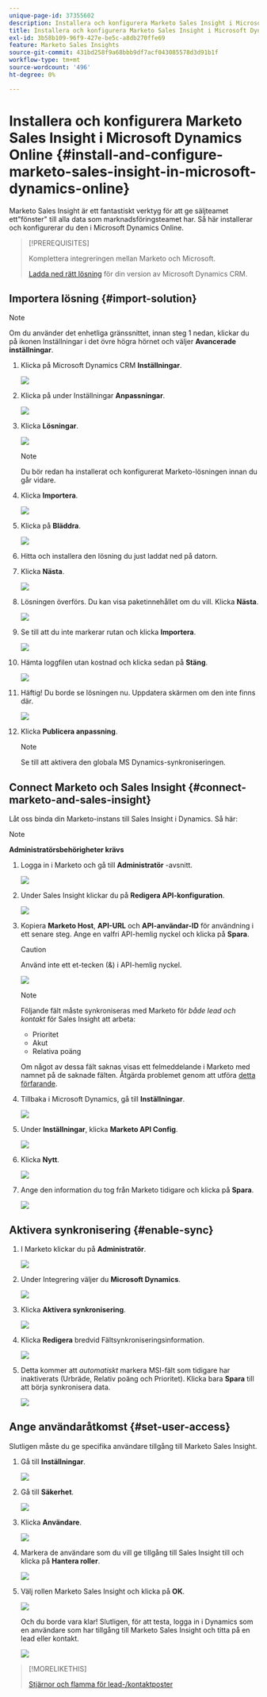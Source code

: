```yaml
---
unique-page-id: 37355602
description: Installera och konfigurera Marketo Sales Insight i Microsoft Dynamics Online - Marketo Docs - produktdokumentation
title: Installera och konfigurera Marketo Sales Insight i Microsoft Dynamics Online
exl-id: 3b58b109-96f9-427e-be5c-a8db270ffe69
feature: Marketo Sales Insights
source-git-commit: 431bd258f9a68bbb9df7acf043085578d3d91b1f
workflow-type: tm+mt
source-wordcount: '496'
ht-degree: 0%

---
```


# Installera och konfigurera Marketo Sales Insight i Microsoft Dynamics Online {#install-and-configure-marketo-sales-insight-in-microsoft-dynamics-online}

Marketo Sales Insight är ett fantastiskt verktyg för att ge säljteamet ett&quot;fönster&quot; till alla data som marknadsföringsteamet har. Så här installerar och konfigurerar du den i Microsoft Dynamics Online.

>[!PREREQUISITES]
>
>Komplettera integreringen mellan Marketo och Microsoft.
>
>[Ladda ned rätt lösning](/help/marketo/product-docs/marketo-sales-insight/msi-for-microsoft-dynamics/installing/download-the-marketo-sales-insight-solution-for-microsoft-dynamics.md) för din version av Microsoft Dynamics CRM.

## Importera lösning {#import-solution}

>[!NOTE]
>
>Om du använder det enhetliga gränssnittet, innan steg 1 nedan, klickar du på ikonen Inställningar i det övre högra hörnet och väljer **Avancerade inställningar**.

1. Klicka på Microsoft Dynamics CRM **Inställningar**.

   ![](assets/image2014-12-12-9-3a4-3a56-1.png)

1. Klicka på under Inställningar **Anpassningar**.

   ![](assets/image2015-4-29-14-3a22-3a1-1.png)

1. Klicka **Lösningar**.

   ![](assets/image2014-12-12-9-3a5-3a17-1.png)

   >[!NOTE]
   >
   >Du bör redan ha installerat och konfigurerat Marketo-lösningen innan du går vidare.

1. Klicka **Importera**.

   ![](assets/image2014-12-12-9-3a5-3a27-1.png)

1. Klicka på **Bläddra**.

   ![](assets/image2014-12-12-9-3a5-3a36-1.png)

1. Hitta och installera den lösning du just laddat ned på datorn.

1. Klicka **Nästa**.

   ![](assets/seven.png)

1. Lösningen överförs. Du kan visa paketinnehållet om du vill. Klicka **Nästa**.

   ![](assets/image2014-12-12-9-3a6-3a10-1.png)

1. Se till att du inte markerar rutan och klicka **Importera**.

   ![](assets/image2014-12-12-9-3a6-3a19-1.png)

1. Hämta loggfilen utan kostnad och klicka sedan på **Stäng**.

   ![](assets/image2014-12-12-9-3a6-3a29-1.png)

1. Häftig! Du borde se lösningen nu. Uppdatera skärmen om den inte finns där.

   ![](assets/eleven.png)

1. Klicka **Publicera anpassning**.

   >[!NOTE]
   >
   >Se till att aktivera den globala MS Dynamics-synkroniseringen.

## Connect Marketo och Sales Insight {#connect-marketo-and-sales-insight}

Låt oss binda din Marketo-instans till Sales Insight i Dynamics. Så här:

>[!NOTE]
>
>**Administratörsbehörigheter krävs**

1. Logga in i Marketo och gå till **Administratör** -avsnitt.

   ![](assets/image2014-12-12-9-3a6-3a50-1.png)

1. Under Sales Insight klickar du på **Redigera API-konfiguration**.

   ![](assets/image2014-12-12-9-3a7-3a0-1.png)

1. Kopiera **Marketo Host**, **API-URL** och **API-användar-ID** för användning i ett senare steg. Ange en valfri API-hemlig nyckel och klicka på **Spara**.

   >[!CAUTION]
   >
   >Använd inte ett et-tecken (&amp;) i API-hemlig nyckel.

   ![](assets/image2014-12-12-9-3a7-3a9-1.png)

   >[!NOTE]
   >
   >Följande fält måste synkroniseras med Marketo för _både lead och kontakt_ för Sales Insight att arbeta:
   >
   >* Prioritet
   >* Akut
   >* Relativa poäng
   >
   >Om något av dessa fält saknas visas ett felmeddelande i Marketo med namnet på de saknade fälten. Åtgärda problemet genom att utföra [detta förfarande](/help/marketo/product-docs/marketo-sales-insight/msi-for-microsoft-dynamics/setting-up-and-using/required-fields-for-syncing-marketo-with-dynamics.md).

1. Tillbaka i Microsoft Dynamics, gå till **Inställningar**.

   ![](assets/image2014-12-12-9-3a7-3a25-1.png)

1. Under **Inställningar**, klicka **Marketo API Config**.

   ![](assets/image2014-12-12-9-3a7-3a34-1.png)

1. Klicka **Nytt**.

   ![](assets/image2014-12-12-9-3a8-3a8-1.png)

1. Ange den information du tog från Marketo tidigare och klicka på **Spara**.

   ![](assets/image2014-12-12-9-3a8-3a17-1.png)

## Aktivera synkronisering {#enable-sync}

1. I Marketo klickar du på **Administratör**.

   ![](assets/enable-one.png)

1. Under Integrering väljer du **Microsoft Dynamics**.

   ![](assets/enable-two.png)

1. Klicka **Aktivera synkronisering**.

   ![](assets/enable-three.png)

1. Klicka **Redigera** bredvid Fältsynkroniseringsinformation.

   ![](assets/enable-four.png)

1. Detta kommer att _automatiskt_ markera MSI-fält som tidigare har inaktiverats (Urbräde, Relativ poäng och Prioritet). Klicka bara **Spara** till att börja synkronisera data.

   ![](assets/enable-five.png)

## Ange användaråtkomst {#set-user-access}

Slutligen måste du ge specifika användare tillgång till Marketo Sales Insight.

1. Gå till **Inställningar**.

   ![](assets/image2014-12-12-9-3a8-3a34-1.png)

1. Gå till **Säkerhet**.

   ![](assets/image2015-4-29-14-3a56-3a33-1.png)

1. Klicka **Användare**.

   ![](assets/image2015-4-29-14-3a57-3a46-1.png)

1. Markera de användare som du vill ge tillgång till Sales Insight till och klicka på **Hantera roller**.

   ![](assets/image2015-4-29-14-3a59-3a31-1.png)

1. Välj rollen Marketo Sales Insight och klicka på **OK**.

   ![](assets/image2014-12-12-9-3a9-3a22-1.png)

   Och du borde vara klar! Slutligen, för att testa, logga in i Dynamics som en användare som har tillgång till Marketo Sales Insight och titta på en lead eller kontakt.

   ![](assets/image2015-4-29-15-3a2-3a27-1.png)

>[!MORELIKETHIS]
>
>[Stjärnor och flamma för lead-/kontaktposter](/help/marketo/product-docs/marketo-sales-insight/msi-for-microsoft-dynamics/setting-up-and-using/setting-up-stars-and-flames-for-lead-contact-records.md)
